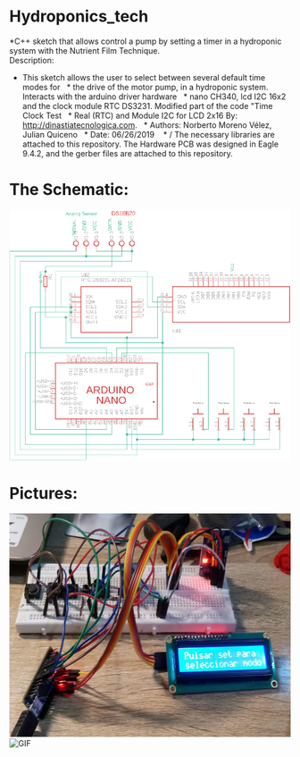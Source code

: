# Hydroponics_tech
*C++ sketch that allows control a pump by setting a timer in a hydroponic system with the Nutrient Film Technique.
    
   Description: 
  * This sketch allows the user to select between several default time modes for
  * the drive of the motor pump, in a hydroponic system. Interacts with the arduino driver hardware
  * nano CH340, lcd I2C 16x2 and the clock module RTC DS3231. Modified part of the code "Time Clock Test
  * Real (RTC) and Module I2C for LCD 2x16 By: http://dinastiatecnologica.com.
  * Authors: Norberto Moreno Vélez, Julian Quiceno
  * Date: 06/26/2019
   * /
The necessary libraries are attached to this repository.
The Hardware PCB was designed in Eagle 9.4.2, and the gerber files are attached to this repository.

# The Schematic:
![Schematic_Hydroponic](Schematic_Hydroponic.png) 

# Pictures:

<img src="https://github.com/NorberMV/Hydroponics_tech/blob/master/hidrophonicSys.jpg" alt="My Project GIF" height="400">


<img src="https://github.com/NorberMV/Hydroponics_tech/blob/master/hydrophonic2.gif" alt="GIF" height="400">
